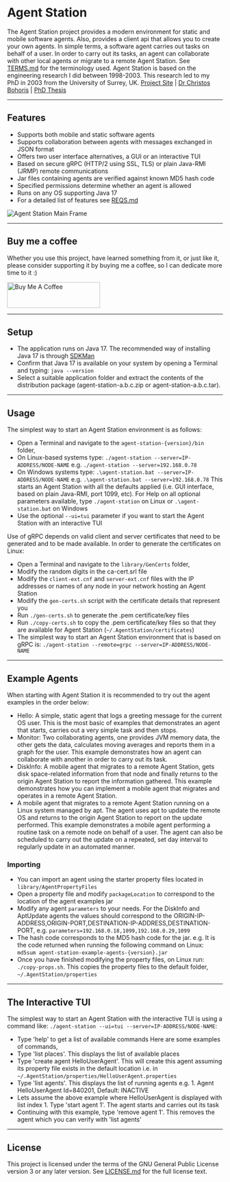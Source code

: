 Agent Station
=============
The Agent Station project provides a modern environment for static and mobile software agents. Also, provides a client api that allows you to create your own agents. In simple terms, a software agent carries out tasks on behalf of a user. In order to carry out its tasks, an agent can collaborate with other local agents or migrate to a remote Agent Station. See [TERMS.md](TERMS.md) for the terminology used. Agent Station is based on the engineering research I did between 1998-2003. This research led to my PhD in 2003 from the University of Surrey, UK.
[Project Site](connectina.co.uk/agent-station) | [Dr Christos Bohoris](connectina.co.uk/about) | [PhD Thesis](https://www.connectina.co.uk/doc/cbohoris-phdthesis-unis-2003.pdf)

---

## Features
- Supports both mobile and static software agents
- Supports collaboration between agents with messages exchanged in JSON format
- Offers two user interface alternatives, a GUI or an interactive TUI
- Based on secure gRPC (HTTP/2 using SSL, TLS) or plain Java-RMI (JRMP) remote communications
- Jar files containing agents are verified against known MD5 hash code
- Specified permissions determine whether an agent is allowed
- Runs on any OS supporting Java 17
- For a detailed list of features see [REQS.md](REQS.md)

<img src="https://www.connectina.co.uk/agentstation/agent-station-main-frame.png" alt="Agent Station Main Frame" /> 

---

## Buy me a coffee

Whether you use this project, have learned something from it, or just like it, please consider supporting it by buying me a coffee, so I can dedicate more time to it :)

<a href="https://www.buymeacoffee.com/faocrates" target="_blank"><img src="https://cdn.buymeacoffee.com/buttons/v2/default-yellow.png" alt="Buy Me A Coffee" style="height: 60px !important;width: 217px !important;" ></a>

---

## Setup
- The application runs on Java 17. The recommended way of installing Java 17 is through [SDKMan](https://sdkman.io/)
- Confirm that Java 17 is available on your system by opening a Terminal and typing: `java --version`
- Select a suitable application folder and extract the contents of the distribution package (agent-station-a.b.c.zip or agent-station-a.b.c.tar).

---

## Usage
The simplest way to start an Agent Station environment is as follows:
- Open a Terminal and navigate to the `agent-station-{version}/bin` folder,
- On Linux-based systems type: `./agent-station --server=IP-ADDRESS/NODE-NAME` e.g. `./agent-station --server=192.168.0.78`
- On Windows systems type: `.\agent-station.bat --server=IP-ADDRESS/NODE-NAME` e.g. `.\agent-station.bat --server=192.168.0.78`
This starts an Agent Station with all the defaults applied (i.e. GUI interface, based on plain Java-RMI, port 1099, etc). For Help on all optional parameters available, type `./agent-station` on Linux or `.\agent-station.bat` on Windows
- Use the optional `--ui=tui` parameter if you want to start the Agent Station with an interactive TUI

Use of gRPC depends on valid client and server certificates that need to be generated and to be made available. In order to generate the certificates on Linux:
- Open a Terminal and navigate to the `library/GenCerts` folder,
- Modify the random digits in the ca-cert.srl file
- Modify the `client-ext.cnf` and `server-ext.cnf` files with the IP addresses or names of any node in your network hosting an Agent Station
- Modify the `gen-certs.sh` script with the certificate details that represent you
- Run `./gen-certs.sh` to generate the .pem certificate/key files
- Run `./copy-certs.sh` to copy the .pem certificate/key files so that they are available for Agent Station (`~/.AgentStation/certificates`)
- The simplest way to start an Agent Station environment that is based on gRPC is: `./agent-station --remote=grpc --server=IP-ADDRESS/NODE-NAME`

---

## Example Agents
When starting with Agent Station it is recommended to try out the agent examples in the order below:
- Hello: A simple, static agent that logs a greeting message for the current OS user. This is the most basic of examples that demonstrates an agent that starts, carries out a very simple task and then stops. 
- Monitor: Two collaborating agents, one provides JVM memory data, the other gets the data, calculates moving averages and reports them in a graph for the user. This example demonstrates how an agent can collaborate with another in order to carry out its task. 
- DiskInfo: A mobile agent that migrates to a remote Agent Station, gets disk space-related information from that node and finally returns to the origin Agent Station to report the information gathered. This example demonstrates how you can implement a mobile agent that migrates and operates in a remote Agent Station.
- A mobile agent that migrates to a remote Agent Station running on a Linux system managed by apt. The agent uses apt to update the remote OS and returns to the origin Agent Station to report on the update performed. This example demonstrates a mobile agent performing a routine task on a remote node on behalf of a user. The agent can also be scheduled to carry out the update on a repeated, set day interval to regularly update in an automated manner.

### Importing
- You can import an agent using the starter property files located in `library/AgentPropertyFiles`
- Open a property file and modify `packageLocation` to correspond to the location of the agent examples jar
- Modify any agent `parameters` to your needs. For the DiskInfo and AptUpdate agents the values should correspond to the ORIGIN-IP-ADDRESS,ORIGIN-PORT,DESTINATION-IP-ADDRESS,DESTINATION-PORT, e.g. `parameters=192.168.0.18,1099,192.168.0.29,1099`
- The hash code corresponds to the MD5 hash code for the jar. e.g. It is the code returned when running the following command on Linux: `md5sum agent-station-example-agents-{version}.jar`
- Once you have finished modifying the property files, on Linux run: `./copy-props.sh`. This copies the property files to the default folder, `~/.AgentStation/properties`

---

## The Interactive TUI
The simplest way to start an Agent Station with the interactive TUI is using a command like: `./agent-station --ui=tui --server=IP-ADDRESS/NODE-NAME`:
- Type 'help<Enter>' to get a list of available commands
Here are some examples of commands,
- Type 'list places<Enter>'. This displays the list of available places
- Type 'create agent HelloUserAgent<Enter>'. This will create this agent assuming its property file exists in the default location i.e. in `~/.AgentStation/properties/HelloUserAgent.properties`
- Type 'list agents<Enter>'. This displays the list of running agents e.g. 1. Agent HelloUserAgent Id=840201, Default: INACTIVE
- Lets assume the above example where HelloUserAgent is displayed with list index 1. Type 'start agent 1<Enter>'. The agent starts and carries out its task
- Continuing with this example, type 'remove agent 1<Enter>'. This removes the agent which you can verify with 'list agents<Enter>'

---

## License
This project is licensed under the terms of the GNU General Public License version 3 or any later version. See [LICENSE.md](LICENSE.md) for the
full license text.
